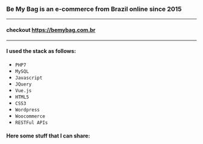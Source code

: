 ### Be My Bag is an e-commerce from Brazil online since 2015
---
#### checkout https://bemybag.com.br
---
#### I used the stack as follows:

- `PHP7`
- `MySQL`
- `Javascript`
- `JQuery`
- `Vue.js`
- `HTML5`
- `CSS3`
- `Wordpress`
- `Woocommerce`
- `RESTFul APIs`

#### Here some stuff that I can share:
